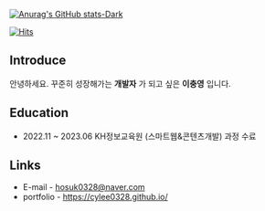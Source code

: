 [![Anurag's GitHub stats-Dark](https://github-readme-stats.vercel.app/api?username=DNights&show_icons=true&theme=dark#gh-dark-mode-only)](https://github.com/anuraghazra/github-readme-stats#gh-dark-mode-only)

[![Hits](https://hits.seeyoufarm.com/api/count/incr/badge.svg?url=https%3A%2F%2Fgithub.com%2Fgjbae1212%2Fhit-counter&count_bg=%2379C83D&title_bg=%23555555&icon=android.svg&icon_color=%23E7E7E7&title=hits&edge_flat=false)](https://hits.seeyoufarm.com)      

## Introduce
안녕하세요. 꾸준히 성장해가는  __개발자__ 가 되고 싶은 __이충영__ 입니다.


## Education
-  2022.11 ~ 2023.06 KH정보교육원 (스마트웹&콘텐츠개발) 과정 수료


## Links
- E-mail - hosuk0328@naver.com
- portfolio - https://cylee0328.github.io/


